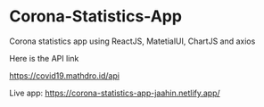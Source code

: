# Corona-Statistics-App
Corona statistics app using ReactJS, MatetialUI, ChartJS and axios

Here is the API link 

https://covid19.mathdro.id/api

Live app: https://corona-statistics-app-jaahin.netlify.app/ 
